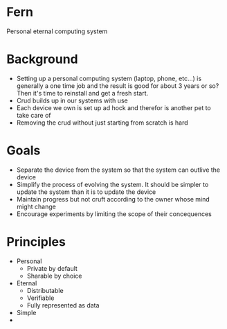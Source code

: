 # Fern
Personal eternal computing system

# Background

* Setting up a personal computing system (laptop, phone, etc...)
  is generally a one time job and the result is good for about 3
  years or so? Then it's time to reinstall and get a fresh start.
* Crud builds up in our systems with use
* Each device we own is set up ad hock and therefor is another
  pet to take care of
* Removing the crud without just starting from scratch is hard

# Goals

* Separate the device from the system so that the system can
  outlive the device
* Simplify the process of evolving the system. It should be
  simpler to update the system than it is to update the device
* Maintain progress but not cruft according to the owner whose
  mind might change
* Encourage experiments by limiting the scope of their
  concequences

# Principles

* Personal
  * Private by default
  * Sharable by choice
* Eternal
  * Distributable
  * Verifiable
  * Fully represented as data
* Simple
* 
